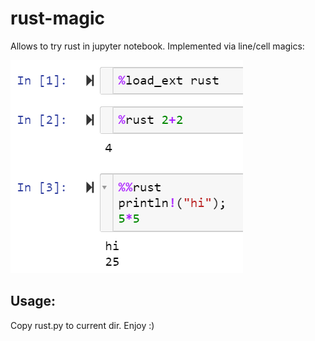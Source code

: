 # rust-magic

Allows to try rust in jupyter notebook. Implemented via line/cell magics:

![screenshot](https://raw.githubusercontent.com/axil/rust-magic/master/rust-magic.png)

## Usage:

Copy rust.py to current dir. Enjoy :)
